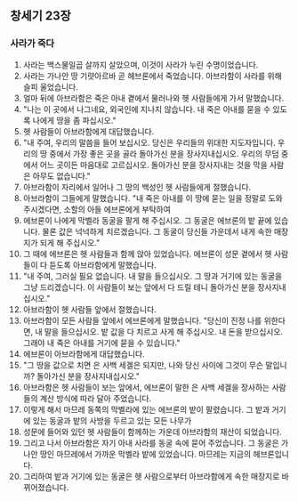 ## 창세기 23장

### 사라가 죽다
1. 사라는 백스물일곱 살까지 살았으며, 이것이 사라가 누린 수명이었습니다.
2. 사라는 가나안 땅 기럇아르바 곧 헤브론에서 죽었습니다. 아브라함이 사라를 위해 슬피 울었습니다.
3. 얼마 뒤에 아브라함은 죽은 아내 곁에서 물러나와 헷 사람들에게 가서 말했습니다.
4. "나는 이 곳에서 나그네요, 외국인에 지나지 않습니다. 내 죽은 아내를 묻을 수 있도록 나에게 땅을 좀 파십시오."
5. 헷 사람들이 아브라함에게 대답했습니다.
6. "내 주여, 우리의 말씀을 들어 보십시오. 당신은 우리들의 위대한 지도자입니다. 우리의 땅 중에서 가장 좋은 곳을 골라 돌아가신 분을 장사지내십시오. 우리의 무덤 중에서 어느 곳이든 마음대로 고르십시오. 돌아가신 분을 장사지내는 것을 막을 사람은 아무도 없습니다."
7. 아브라함이 자리에서 일어나 그 땅의 백성인 헷 사람들에게 절했습니다.
8. 아브라함이 그들에게 말했습니다. "내 죽은 아내를 이 땅에 묻는 일을 정말로 도와 주시겠다면, 소할의 아들 에브론에게 부탁하여
9. 에브론이 나에게 막벨라 동굴을 팔게 해 주십시오. 그 동굴은 에브론의 밭 끝에 있습니다. 물론 값은 넉넉하게 치르겠습니다. 그 동굴이 당신들 가운데서 내게 속한 매장지가 되게 해 주십시오."
10. 그 때에 에브론은 헷 사람들과 함께 앉아 있었습니다. 에브론이 성문 곁에서 헷 사람들이 다 듣도록 아브라함에게 말했습니다.
11. "내 주여, 그러실 필요 없습니다. 내 말을 들으십시오. 그 땅과 거기에 있는 동굴을 그냥 드리겠습니다. 이 사람들이 보는 앞에서 다 드릴 테니 돌아가신 분을 장사지내십시오."
12. 아브라함이 헷 사람들 앞에서 절했습니다.
13. 아브라함이 모든 사람들 앞에서 에브론에게 말했습니다. "당신이 진정 나를 위한다면, 내 말을 들으십시오. 밭 값을 다 치르고 사게 해 주십시오. 내 돈을 받으십시오. 그래야 내 죽은 아내를 거기에 묻을 수 있습니다."
14. 에브론이 아브라함에게 대답했습니다.
15. "그 땅을 값으로 치면 은 사백 세겔은 되지만, 나와 당신 사이에 그것이 무슨 말입니까? 돌아가신 분을 장사지내십시오."
16. 아브라함은 헷 사람들이 보는 앞에서, 에브론이 말한 은 사백 세겔을 장사하는 사람들의 계산 방식에 따라 달아 주었습니다.
17. 이렇게 해서 마므레 동쪽의 막벨라에 있는 에브론의 밭이 팔렸습니다. 그 밭과 거기에 있는 동굴과 밭의 사방을 두르고 있는 모든 나무가
18. 성문에 들어와 있던 헷 사람들이 함께하는 가운데 아브라함의 재산이 되었습니다.
19. 그리고 나서 아브라함은 자기 아내 사라를 동굴 속에 묻어 주었습니다. 그 동굴은 가나안 땅인 마므레에서 가까운 막벨라 밭에 있었습니다. 마므레는 지금의 헤브론입니다.
20. 그리하여 밭과 거기에 있는 동굴은 헷 사람으로부터 아브라함에게 속한 매장지로 바뀌어졌습니다.